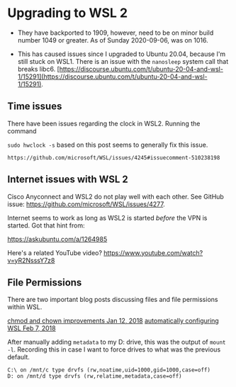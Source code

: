 # Upgrading to WSL 2

- They have backported to 1909, however, need to be on minor build
  number 1049 or greater. As of Sunday 2020-09-06, was on 1016.

- This has caused issues since I upgraded to Ubuntu 20.04, because I'm
  still stuck on WSL1. There is an issue with the `nanosleep` system
  call that breaks libc6.
  [https://discourse.ubuntu.com/t/ubuntu-20-04-and-wsl-1/15291](https://discourse.ubuntu.com/t/ubuntu-20-04-and-wsl-1/15291).


## Time issues

There have been issues regarding the clock in WSL2. Running the command

`sudo hwclock -s` based on this post seems to generally fix this issue.

`https://github.com/microsoft/WSL/issues/4245#issuecomment-510238198`


## Internet issues with WSL 2

Cisco Anyconnect and WSL2 do not play well with each other. See GitHub
issue: https://github.com/microsoft/WSL/issues/4277.

Internet seems to work as long as WSL2 is started *before* the VPN is
started. Got that hint from:

https://askubuntu.com/a/1264985

Here's a related YouTube video?
https://www.youtube.com/watch?v=yR2NsssY7z8

## File Permissions

There are two important blog posts discussing files and file
permissions within WSL.

[chmod and chown improvements Jan 12, 2018](https://devblogs.microsoft.com/commandline/chmod-chown-wsl-improvements/)
[automatically configuring WSL Feb 7, 2018](https://devblogs.microsoft.com/commandline/automatically-configuring-wsl/)

After manually adding `metadata` to my D: drive, this was the output of
`mount -l`. Recording this in case I want to force drives to what was
the previous default.

```
C:\ on /mnt/c type drvfs (rw,noatime,uid=1000,gid=1000,case=off)
D: on /mnt/d type drvfs (rw,relatime,metadata,case=off)
```
